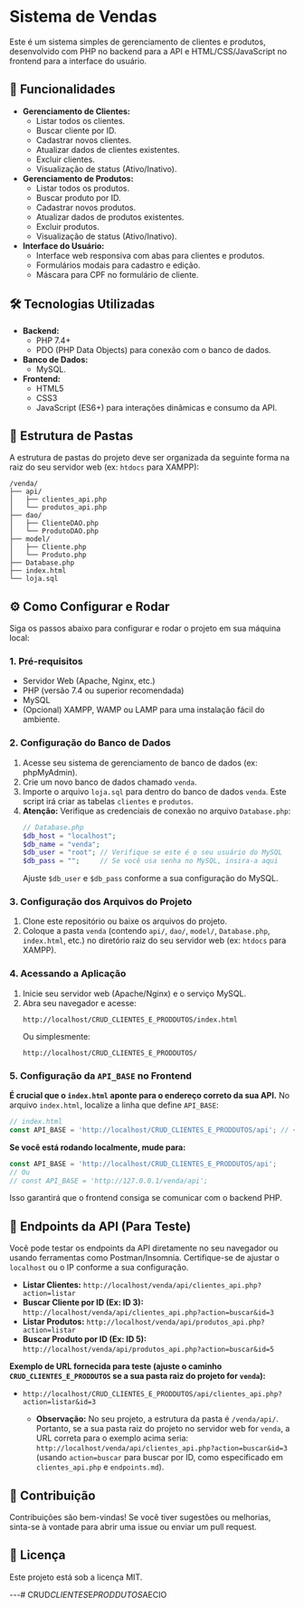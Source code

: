 # Sistema de Vendas

Este é um sistema simples de gerenciamento de clientes e produtos, desenvolvido com PHP no backend para a API e HTML/CSS/JavaScript no frontend para a interface do usuário.

## 🚀 Funcionalidades

* **Gerenciamento de Clientes:**
    * Listar todos os clientes.
    * Buscar cliente por ID.
    * Cadastrar novos clientes.
    * Atualizar dados de clientes existentes.
    * Excluir clientes.
    * Visualização de status (Ativo/Inativo).
* **Gerenciamento de Produtos:**
    * Listar todos os produtos.
    * Buscar produto por ID.
    * Cadastrar novos produtos.
    * Atualizar dados de produtos existentes.
    * Excluir produtos.
    * Visualização de status (Ativo/Inativo).
* **Interface do Usuário:**
    * Interface web responsiva com abas para clientes e produtos.
    * Formulários modais para cadastro e edição.
    * Máscara para CPF no formulário de cliente.

## 🛠️ Tecnologias Utilizadas

* **Backend:**
    * PHP 7.4+
    * PDO (PHP Data Objects) para conexão com o banco de dados.
* **Banco de Dados:**
    * MySQL.
* **Frontend:**
    * HTML5
    * CSS3
    * JavaScript (ES6+) para interações dinâmicas e consumo da API.

## 📁 Estrutura de Pastas

A estrutura de pastas do projeto deve ser organizada da seguinte forma na raiz do seu servidor web (ex: `htdocs` para XAMPP):

```
/venda/
├── api/
│   ├── clientes_api.php
│   └── produtos_api.php
├── dao/
│   ├── ClienteDAO.php
│   └── ProdutoDAO.php
├── model/
│   ├── Cliente.php
│   └── Produto.php
├── Database.php
├── index.html
└── loja.sql
```

## ⚙️ Como Configurar e Rodar

Siga os passos abaixo para configurar e rodar o projeto em sua máquina local:

### 1. Pré-requisitos

* Servidor Web (Apache, Nginx, etc.)
* PHP (versão 7.4 ou superior recomendada)
* MySQL
* (Opcional) XAMPP, WAMP ou LAMP para uma instalação fácil do ambiente.

### 2. Configuração do Banco de Dados

1.  Acesse seu sistema de gerenciamento de banco de dados (ex: phpMyAdmin).
2.  Crie um novo banco de dados chamado `venda`.
3.  Importe o arquivo `loja.sql` para dentro do banco de dados `venda`. Este script irá criar as tabelas `clientes` e `produtos`.
4.  **Atenção:** Verifique as credenciais de conexão no arquivo `Database.php`:
    ```php
    // Database.php
    $db_host = "localhost";
    $db_name = "venda";
    $db_user = "root"; // Verifique se este é o seu usuário do MySQL
    $db_pass = "";     // Se você usa senha no MySQL, insira-a aqui
    ```
    Ajuste `$db_user` e `$db_pass` conforme a sua configuração do MySQL.

### 3. Configuração dos Arquivos do Projeto

1.  Clone este repositório ou baixe os arquivos do projeto.
2.  Coloque a pasta `venda` (contendo `api/`, `dao/`, `model/`, `Database.php`, `index.html`, etc.) no diretório raiz do seu servidor web (ex: `htdocs` para XAMPP).

### 4. Acessando a Aplicação

1.  Inicie seu servidor web (Apache/Nginx) e o serviço MySQL.
2.  Abra seu navegador e acesse:
    ```
    http://localhost/CRUD_CLIENTES_E_PRODDUTOS/index.html
    ```
    Ou simplesmente:
    ```
    http://localhost/CRUD_CLIENTES_E_PRODDUTOS/
    ```

### 5. Configuração da `API_BASE` no Frontend

**É crucial que o `index.html` aponte para o endereço correto da sua API.** No arquivo `index.html`, localize a linha que define `API_BASE`:

```javascript
// index.html
const API_BASE = 'http://localhost/CRUD_CLIENTES_E_PRODDUTOS/api'; // <--- Altere esta linha
```

**Se você está rodando localmente, mude para:**

```javascript
const API_BASE = 'http://localhost/CRUD_CLIENTES_E_PRODDUTOS/api';
// Ou
// const API_BASE = 'http://127.0.0.1/venda/api';
```

Isso garantirá que o frontend consiga se comunicar com o backend PHP.


## 🧪 Endpoints da API (Para Teste)

Você pode testar os endpoints da API diretamente no seu navegador ou usando ferramentas como Postman/Insomnia. Certifique-se de ajustar o `localhost` ou o IP conforme a sua configuração.

* **Listar Clientes:**
    `http://localhost/venda/api/clientes_api.php?action=listar`
* **Buscar Cliente por ID (Ex: ID 3):**
    `http://localhost/venda/api/clientes_api.php?action=buscar&id=3`
* **Listar Produtos:**
    `http://localhost/venda/api/produtos_api.php?action=listar`
* **Buscar Produto por ID (Ex: ID 5):**
    `http://localhost/venda/api/produtos_api.php?action=buscar&id=5`

**Exemplo de URL fornecida para teste (ajuste o caminho `CRUD_CLIENTES_E_PRODDUTOS` se a sua pasta raiz do projeto for `venda`):**

* `http://localhost/CRUD_CLIENTES_E_PRODDUTOS/api/clientes_api.php?action=listar&id=3`

    * **Observação:** No seu projeto, a estrutura da pasta é `/venda/api/`. Portanto, se a sua pasta raiz do projeto no servidor web for `venda`, a URL correta para o exemplo acima seria: `http://localhost/venda/api/clientes_api.php?action=buscar&id=3` (usando `action=buscar` para buscar por ID, como especificado em `clientes_api.php` e `endpoints.md`).

## 🤝 Contribuição

Contribuições são bem-vindas! Se você tiver sugestões ou melhorias, sinta-se à vontade para abrir uma issue ou enviar um pull request.

## 📝 Licença

Este projeto está sob a licença MIT.

---#   C R U D _ C L I E N T E S _ E _ P R O D D U T O S _ A E C I O  
 